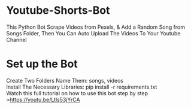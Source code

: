 # Youtube-Shorts-Bot
 This Python Bot Scrape Videos from Pexels, & Add a Random Song from Songs Folder, Then You Can Auto Upload The Videos To Your Youtube Channel
# Set up the Bot
 Create Two Folders Name Them: songs, videos<br>
 Install The Necessary Libraries: pip install -r requirements.txt<br>
 Watch this full tutorial on how to use this bot step by step<br>
     >https://youtu.be/Ltls53jYrCA
